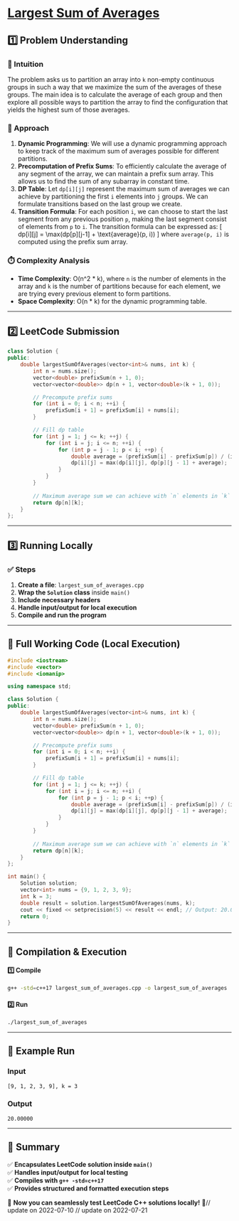 # **[Largest Sum of Averages](https://leetcode.com/problems/largest-sum-of-averages/description/)**  

## **1️⃣ Problem Understanding**  
### **📌 Intuition**  
The problem asks us to partition an array into `k` non-empty continuous groups in such a way that we maximize the sum of the averages of these groups. The main idea is to calculate the average of each group and then explore all possible ways to partition the array to find the configuration that yields the highest sum of those averages.  

### **🚀 Approach**  
1. **Dynamic Programming**: We will use a dynamic programming approach to keep track of the maximum sum of averages possible for different partitions.
2. **Precomputation of Prefix Sums**: To efficiently calculate the average of any segment of the array, we can maintain a prefix sum array. This allows us to find the sum of any subarray in constant time.
3. **DP Table**: Let `dp[i][j]` represent the maximum sum of averages we can achieve by partitioning the first `i` elements into `j` groups. We can formulate transitions based on the last group we create.
4. **Transition Formula**: For each position `i`, we can choose to start the last segment from any previous position `p`, making the last segment consist of elements from `p` to `i`. The transition formula can be expressed as:
   \[
   dp[i][j] = \max(dp[p][j-1] + \text{average}(p, i))
   \]
   where `average(p, i)` is computed using the prefix sum array.

### **⏱️ Complexity Analysis**  
- **Time Complexity**: O(n^2 * k), where `n` is the number of elements in the array and `k` is the number of partitions because for each element, we are trying every previous element to form partitions.
- **Space Complexity**: O(n * k) for the dynamic programming table.

---  

## **2️⃣ LeetCode Submission**  
```cpp
class Solution {
public:
    double largestSumOfAverages(vector<int>& nums, int k) {
        int n = nums.size();
        vector<double> prefixSum(n + 1, 0);
        vector<vector<double>> dp(n + 1, vector<double>(k + 1, 0));

        // Precompute prefix sums
        for (int i = 0; i < n; ++i) {
            prefixSum[i + 1] = prefixSum[i] + nums[i];
        }

        // Fill dp table
        for (int j = 1; j <= k; ++j) {
            for (int i = j; i <= n; ++i) {
                for (int p = j - 1; p < i; ++p) {
                    double average = (prefixSum[i] - prefixSum[p]) / (i - p);
                    dp[i][j] = max(dp[i][j], dp[p][j - 1] + average);
                }
            }
        }
        
        // Maximum average sum we can achieve with `n` elements in `k` groups
        return dp[n][k];
    }
};  
```  

---  

## **3️⃣ Running Locally**  
### **✅ Steps**  
1. **Create a file**: `largest_sum_of_averages.cpp`  
2. **Wrap the `Solution` class** inside `main()`  
3. **Include necessary headers**  
4. **Handle input/output for local execution**  
5. **Compile and run the program**  

---  

## **📝 Full Working Code (Local Execution)**  
```cpp
#include <iostream>
#include <vector>
#include <iomanip>

using namespace std;

class Solution {
public:
    double largestSumOfAverages(vector<int>& nums, int k) {
        int n = nums.size();
        vector<double> prefixSum(n + 1, 0);
        vector<vector<double>> dp(n + 1, vector<double>(k + 1, 0));

        // Precompute prefix sums
        for (int i = 0; i < n; ++i) {
            prefixSum[i + 1] = prefixSum[i] + nums[i];
        }

        // Fill dp table
        for (int j = 1; j <= k; ++j) {
            for (int i = j; i <= n; ++i) {
                for (int p = j - 1; p < i; ++p) {
                    double average = (prefixSum[i] - prefixSum[p]) / (i - p);
                    dp[i][j] = max(dp[i][j], dp[p][j - 1] + average);
                }
            }
        }
        
        // Maximum average sum we can achieve with `n` elements in `k` groups
        return dp[n][k];
    }
};

int main() {
    Solution solution;
    vector<int> nums = {9, 1, 2, 3, 9};
    int k = 3;
    double result = solution.largestSumOfAverages(nums, k);
    cout << fixed << setprecision(5) << result << endl; // Output: 20.00000
    return 0;
}
```

---  

## **🔧 Compilation & Execution**  
#### **1️⃣ Compile**  
```bash
g++ -std=c++17 largest_sum_of_averages.cpp -o largest_sum_of_averages
```  

#### **2️⃣ Run**  
```bash
./largest_sum_of_averages
```  

---  

## **🎯 Example Run**  
### **Input**  
```
[9, 1, 2, 3, 9], k = 3
```  
### **Output**  
```
20.00000
```  

---  

## **📌 Summary**  
✅ **Encapsulates LeetCode solution inside `main()`**  
✅ **Handles input/output for local testing**  
✅ **Compiles with `g++ -std=c++17`**  
✅ **Provides structured and formatted execution steps**  

🚀 **Now you can seamlessly test LeetCode C++ solutions locally!** 🚀// update on 2022-07-10
// update on 2022-07-21
